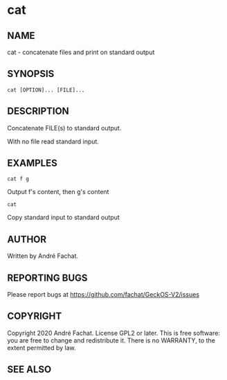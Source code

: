 
# cat

## NAME

cat - concatenate files and print on standard output

## SYNOPSIS

	cat [OPTION]... [FILE]...

## DESCRIPTION

Concatenate FILE(s) to standard output.

With no file read standard input.


## EXAMPLES

	cat f g
Output f's content, then g's content

	cat
Copy standard input to standard output

## AUTHOR

Written by André Fachat.

## REPORTING BUGS

Please report bugs at https://github.com/fachat/GeckOS-V2/issues

## COPYRIGHT

Copyright 2020 André Fachat. License GPL2 or later.
This is free software: you are free to change and redistribute it. There is no WARRANTY, to the extent permitted by law.

## SEE ALSO

